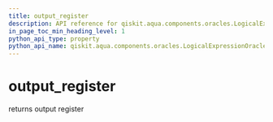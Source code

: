 ```yaml
---
title: output_register
description: API reference for qiskit.aqua.components.oracles.LogicalExpressionOracle.output_register
in_page_toc_min_heading_level: 1
python_api_type: property
python_api_name: qiskit.aqua.components.oracles.LogicalExpressionOracle.output_register
---
```


# output\_register

returns output register

